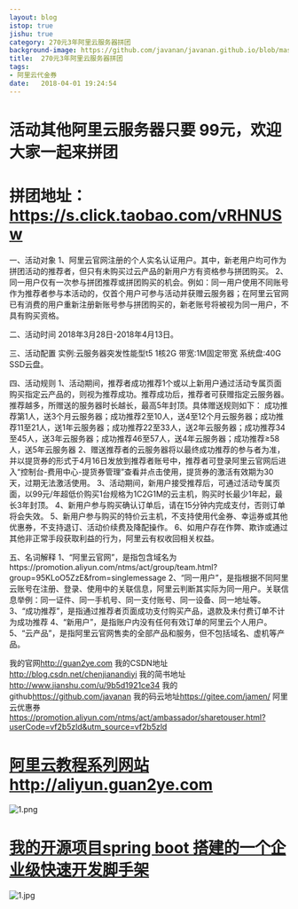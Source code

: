 ```yaml
---
layout: blog
istop: true
jishu: true
category: 270元3年阿里云服务器拼团
background-image: https://github.com/javanan/javanan.github.io/blob/master/thumbnails/hb.jpg?raw=true
title:  270元3年阿里云服务器拼团
tags:
- 阿里云代金券
date:   2018-04-01 19:24:54
---
```


# 活动其他阿里云服务器只要 99元，欢迎大家一起来拼团


# 拼团地址： <https://s.click.taobao.com/vRHNUSw>

一、活动对象
1、阿里云官网注册的个人实名认证用户。其中，新老用户均可作为拼团活动的推荐者，但只有未购买过云产品的新用户方有资格参与拼团购买。
2、同一用户仅有一次参与拼团推荐或拼团购买的机会。例如：同一用户使用不同账号作为推荐者参与本活动的，仅首个用户可参与活动并获赠云服务器；在阿里云官网已有消费的用户重新注册新账号参与拼团购买的，新老账号将被视为同一用户，不具有购买资格。

二、活动时间
2018年3月28日-2018年4月13日。

三、活动配置
实例:云服务器突发性能型t5 1核2G 带宽:1M固定带宽 系统盘:40G SSD云盘。

四、活动规则
1、活动期间，推荐者成功推荐1个或以上新用户通过活动专属页面购买指定云产品的，则视为推荐成功。推荐成功后，推荐者可获赠指定云服务器。推荐越多，所赠送的服务器时长越长，最高5年封顶。具体赠送规则如下：
成功推荐第1人，送3个月云服务器；成功推荐2至10人，送4至12个月云服务器；成功推荐11至21人，送1年云服务器；成功推荐22至33人，送2年云服务器；成功推荐34至45人，送3年云服务器；成功推荐46至57人，送4年云服务器；成功推荐≥58人，送5年云服务器
2、赠送推荐者的云服务器将以最终成功推荐的参与者为准，并以提货券的形式于4月16日发放到推荐者账号中，推荐者可登录阿里云官网后进入“控制台-费用中心-提货券管理”查看并点击使用，提货券的激活有效期为30天，过期无法激活使用。
3、活动期间，新用户接受推荐后，可通过活动专属页面，以99元/年超低价购买1台规格为1C2G1M的云主机，购买时长最少1年起，最长3年封顶。
4、新用户参与购买确认订单后，请在15分钟内完成支付，否则订单将会失效。
5、新用户参与购买的特价云主机，不支持使用代金券、幸运券或其他优惠券，不支持退订、活动价续费及降配操作。
6、如用户存在作弊、欺诈或通过其他非正常手段获取利益的行为，阿里云有权收回相关权益。

五、名词解释
1、“阿里云官网”，是指包含域名为https://promotion.aliyun.com/ntms/act/group/team.html?group=95KLoO5ZzE&from=singlemessage
2、“同一用户”，是指根据不同阿里云账号在注册、登录、使用中的关联信息，阿里云判断其实际为同一用户。关联信息举例：同一证件、同一手机号、同一支付账号、同一设备、同一地址等。
3、“成功推荐”，是指通过推荐者页面成功支付购买产品，退款及未付费订单不计为成功推荐
4、“新用户”，是指账户内没有任何有效订单的阿里云个人用户。
5、“云产品”，是指阿里云官网售卖的全部产品和服务，但不包括域名、虚机等产品。


我的官网<http://guan2ye.com>
我的CSDN地址<http://blog.csdn.net/chenjianandiyi>
我的简书地址<http://www.jianshu.com/u/9b5d1921ce34>
我的github<https://github.com/javanan>
我的码云地址<https://gitee.com/jamen/>
阿里云优惠券<https://promotion.aliyun.com/ntms/act/ambassador/sharetouser.html?userCode=vf2b5zld&utm_source=vf2b5zld>
# **[阿里云教程系列网站http://aliyun.guan2ye.com](http://aliyun.guan2ye.com)**
![1.png](http://upload-images.jianshu.io/upload_images/2830896-5b23cf095c19945d.png?imageMogr2/auto-orient/strip%7CimageView2/2/w/1240)
# **[我的开源项目spring boot 搭建的一个企业级快速开发脚手架](https://gitee.com/jamen/slife)**
![1.jpg](http://upload-images.jianshu.io/upload_images/2830896-66de965f818533c5.jpg?imageMogr2/auto-orient/strip%7CimageView2/2/w/1240)
